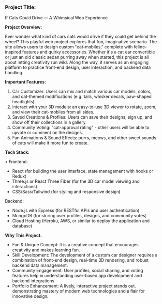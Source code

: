 ### Project Title:
If Cats Could Drive — A Whimsical Web Experience

**Project Overview:**

Ever wonder what kind of cars cats would drive if they could get behind the wheel? This playful web project explores that fun, imaginative scenario. The site allows users to design custom "cat-mobiles," complete with feline-inspired features and quirky accessories. Whether it's a cat ear convertible or just an old classic sedan purring away when started, this project is all about letting creativity run wild. Along the way, it serves as an engaging platform to practice front-end design, user interaction, and backend data handling.

**Important Features:**

1. Car Customizer: Users can mix and match various car models, colors, and cat-themed modifications (e.g. tails, whisker decals, paw-shaped headlights).
2. Interact with your 3D models: an easy-to-use 3D viewer to rotate, zoom, and view their cat-mobiles from all sides.
3. Saved Creations & Profiles: Users can save their designs, sign up, and show off their collections in a gallery.
4. Community Voting: "cat-approval rating" - other users will be able to upvote or comment on the designs.
5. Fun Animations & Sound Effects: purrs, meows, and other sweet sounds of cats will make it more fun to create.

**Tech Stack:**

• Frontend:
- React (for building the user interface, state management with hooks or Redux)
- Three.js or React Three Fiber (for the 3D car model viewing and interactions)
- CSS/Sass/Tailwind (for styling and responsive design)

Backend:
- Node.js with Express (for RESTful APIs and user authentication)
- MongoDB (for storing user profiles, designs, and community votes)
- Cloud Hosting (Heroku, AWS, or similar to deploy the application and database)

**Why This Project:**
- Fun & Unique Concept: It is a creative concept that encourages creativity and makes learning fun.
- Skill Development: The development of a custom car designer requires a combination of front-end design, real-time 3D rendering, and robust backend data management.
- Community Engagement: User profiles, social sharing, and voting features help in understanding user-based app development and backend integrations.
- Portfolio Enhancement: A lively, interactive project stands out, demonstrating mastery of modern web technologies and a flair for innovative design.
